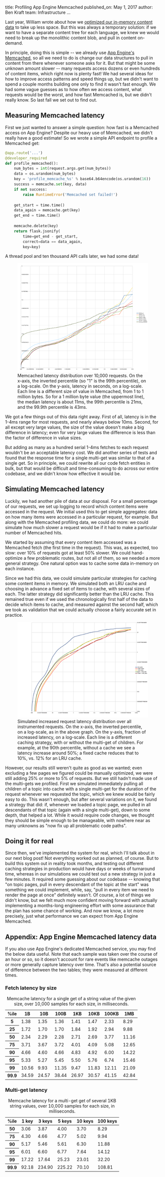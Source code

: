 title: Profiling App Engine Memcached
published_on: May 1, 2017
author: Ben Kraft
team: Infrastructure
...

Last year, William wrote about how we [optimized our in-memory content data](/posts/evolving-our-content-infrastructure.htm) to take up less space.  But this was always a temporary solution: if we want to have a separate content tree for each language, we knew we would need to break up the monolithic content blob, and pull in content on-demand.

In principle, doing this is simple -- we already use [App Engine's Memcached](https://cloud.google.com/appengine/docs/python/memcache/), so all we need to do is change our data structures to pull in content from there whenever someone asks for it.  But that might be some unknown amount slower -- many requests access dozens or even hundreds of content items, which right now is plenty fast!  We had several ideas for how to improve access patterns and speed things up, but we didn't want to spend a couple months building one only to find it wasn't fast enough.  We had some vague guesses as to how often we access content, what requests would be the worst, and how fast Memcached is, but we didn't really know.  So last fall we set out to find out.

## Measuring Memcached latency

First we just wanted to answer a simple question: how fast is a Memcached access on App Engine?  Despite our heavy use of Memcached, we didn't really have a good estimate!  So we wrote a simple API endpoint to profile a Memcached get:

```py
@app.route('...')
@developer_required
def profile_memcached():
    num_bytes = int(request.args.get(num_bytes))
    data = os.urandom(num_bytes)
    key = 'profile_memcache_%s' % base64.b64encode(os.urandom(16))
    success = memcache.set(key, data)
    if not success:
        raise RuntimeError('Memcached set failed!')

    get_start = time.time()
    data_again = memcache.get(key)
    get_end = time.time()

    memcache.delete(key)
    return flask.jsonify(
        time=get_end - get_start,
        correct=data == data_again,
        key=key)
```

A thread pool and ten thousand API calls later, we had some data!

<figure>
    <img src="/images/memcached-profiling/by-size.png"
         alt="Graph of Memcached latency data" />
    <figcaption>
        Memcached latency distribution over 10,000 requests.  On the x-axis, the inverted percentile (so "1" is the 99th percentile), on a log-scale.  On the y-axis, latency in seconds, on a log-scale.  Each line is a different size of value in Memcached, from 1 to 1 million bytes.  So for a 1 million byte value (the uppermost line), the median latency is about 11ms, the 99th percentile is 21ms, and the 99.9th percentile is 43ms.
    </figcaption>
</figure>

We got a few things out of this data right away.  First of all, latency is in the 1-4ms range for most requests, and nearly always below 10ms.   Second, for all except very large values, the size of the value doesn't make a big difference in latency; even for very large values the difference is less than the factor of difference in value sizes.

But adding as many as a hundred serial 1-4ms fetches to each request wouldn't be an acceptable latency cost.  We did another series of tests and found that the response time for a single multi-get was similar to that of a single get.  So in principle, we could rewrite all our code fetch entities in bulk, but that would be difficult and time-consuming to do across our entire codebase, and we didn't know how effective it would be.

## Simulating Memcached latency

Luckily, we had another pile of data at our disposal.  For a small percentage of our requests, we set up logging to record which content items were accessed in the request.  We initial used this to get simple aggregates: data on how many items were accessed in a particular request, for example.  But along with the Memcached profiling data, we could do more: we could simulate how much slower a request would be if it had to make a particular number of Memcached hits.

We started by assuming that every content item accessed was a Memcached fetch (the first time in the request).  This was, as expected, too slow: over 10% of requests got at least 50% slower.  We could hand-optimize a few problematic routes, but not all of them, so we needed a more general strategy.  One natural option was to cache some data in-memory on each instance.

Since we had this data, we could simulate particular strategies for caching some content items in memory.  We simulated both an LRU cache and choosing in advance a fixed set of items to cache, with several sizes of each.  The latter strategy did significantly better than the LRU cache.  This remained true even if we used the chronologically first half of the data to decide which items to cache, and measured against the second half, which we took as validation that we could actually choose a fairly accurate set in practice.

<figure>
    <img src="images/memcached-profiling/static-cache.png"
         alt="Graph of simulated fixed-cache data" />
    <figcaption>
        Simulated increased request latency distribution over all instrumented requests.  On the x-axis, the inverted percentile, on a log-scale, as in the above graph.  On the y-axis, fraction of increased latency, on a log-scale.  Each line is a different caching strategy, with or without the multi-get of children.  For example, at the 90th percentile, without a cache we see a latency increase around 50%; a fixed cache reduces that to 10%, vs. 12% for an LRU cache.
    </figcaption>
</figure>

However, our results still weren't quite as good as we wanted; even excluding a few pages we figured could be manually optimized, we were still adding 25% or more to 5% of requests.  But we still hadn't made use of the multi-gets we profiled.  First we simulated immediately pulling all children of a topic into cache with a single multi-get for the duration of the request whenever we requested the topic, which we knew would be fairly easy to do.  This wasn't enough, but after several variations on it, we found a strategy that did: if, whenever we loaded a topic page, we pulled in all descendants of that topic (again with a single multi-get), down to some depth, that helped a lot.  While it would require code changes, we thought they should be simple enough to be manageable, with nowhere near as many unknowns as "now fix up all problematic code paths".

## Doing it for real

Since then, we've implemented the system for real, which I'll talk about in our next blog post!  Not everything worked out as planned, of course.  But to build this system out in reality took months, and testing out different caching strategies in production would have days or weeks of turnaround time, whereas in our simulations we could test out a new strategy in just a few minutes.  It required some guessing about our codebase -- knowing that "on topic pages, pull in every descendant of the topic at the start" was something we could implement, while, say, "pull in every item we need to render the page at once" definitely wasn't.  Of course, a lot of things we didn't know, but we felt much more confident moving forward with actually implementing a months-long engineering effort with some assurance that the plan has some chance of working.  And now we know, a lot more precisely, just what performance we can expect from App Engine Memcached.

## Appendix: App Engine Memcached latency data

If you also use App Engine's dedicated Memcached service, you may find the below data useful.  Note that each sample was taken over the course of an hour or so, so it doesn't account for rare events like memcache outages or more generally capture latency over time.  That's also a potential source of difference between the two tables; they were measured at different times.

### Fetch latency by size

<div class="x-scrollable">
    <table>
        <thead>
            <tr><th>%ile</th><th>1B</th><th>10B</th><th>100B</th><th>1KB</th><th>10KB</th><th>100KB</th><th>1MB</th></tr>
        </thead>
        <tbody>
            <tr><th>5</th><td>1.38</td><td>1.35</td><td>1.36</td><td>1.41</td><td>1.47</td><td>2.33</td><td>8.29</td></tr>
            <tr><th>25</th><td>1.72</td><td>1.70</td><td>1.70</td><td>1.84</td><td>1.92</td><td>2.94</td><td>9.88</td></tr>
            <tr><th>50</th><td>2.34</td><td>2.29</td><td>2.28</td><td>2.71</td><td>2.69</td><td>3.77</td><td>11.16</td></tr>
            <tr><th>75</th><td>3.71</td><td>3.67</td><td>3.72</td><td>4.01</td><td>4.09</td><td>5.08</td><td>12.65</td></tr>
            <tr><th>90</th><td>4.66</td><td>4.60</td><td>4.66</td><td>4.83</td><td>4.92</td><td>6.00</td><td>14.22</td></tr>
            <tr><th>95</th><td>5.33</td><td>5.27</td><td>5.45</td><td>5.50</td><td>5.76</td><td>6.74</td><td>15.46</td></tr>
            <tr><th>99</th><td>10.56</td><td>9.93</td><td>11.35</td><td>9.47</td><td>11.83</td><td>12.11</td><td>21.09</td></tr>
            <tr><th>99.9</th><td>34.59</td><td>24.57</td><td>38.44</td><td>26.97</td><td>30.57</td><td>41.15</td><td>42.84</td></tr>
        </tbody>
        <caption>
            Memcache latency for a single get of a string value of the given size, over 10,000 samples for each size, in milliseconds.
        </caption>
    </table>
</div>

### Multi-get latency

<div class="x-scrollable">
    <table>
        <thead>
            <tr><th>%ile</th><th>1 key</th><th>3 keys</th><th>5 keys</th><th>10 keys</th><th>100 keys</th></tr>
        </thead>
        <tbody>
            <tr><th>50</td><td>3.06</td><td>3.87</td><td>4.00</td><td>3.70</td><td>8.29</td></tr>
            <tr><th>75</td><td>4.30</td><td>4.66</td><td>4.77</td><td>5.02</td><td>9.94</td></tr>
            <tr><th>90</td><td>5.17</td><td>5.46</td><td>5.61</td><td>6.30</td><td>11.88</td></tr>
            <tr><th>95</td><td>6.01</td><td>6.60</td><td>6.77</td><td>7.64</td><td>14.12</td></tr>
            <tr><th>99</td><td>17.22</td><td>17.64</td><td>25.23</td><td>23.01</td><td>32.20</td></tr>
            <tr><th>99.9</td><td>92.18</td><td>234.90</td><td>225.22</td><td>70.10</td><td>108.81</td></tr>
        </tbody>
        <caption>
            Memcache latency for a multi-get get of several 1KB string values, over 10,000 samples for each size, in milliseconds.
        </caption>
    </table>
</div>
